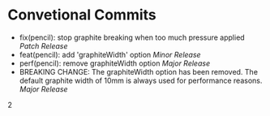 # Convetional Commits
* fix(pencil): stop graphite breaking when too much pressure applied	*Patch Release*
* feat(pencil): add 'graphiteWidth' option	*Minor Release*
* perf(pencil): remove graphiteWidth option *Major Release*
* BREAKING CHANGE: The graphiteWidth option has been removed. The default graphite width of 10mm is always used for performance reasons.	*Major Release*

2

